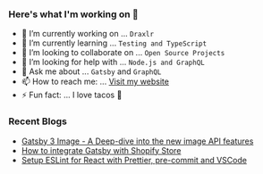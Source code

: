 ### Here's what I'm working on 👋

- 🔭 I’m currently working on ... `Draxlr`
- 🌱 I’m currently learning ... `Testing and TypeScript`
- 👯 I’m looking to collaborate on ... `Open Source Projects`
- 🤔 I’m looking for help with ... `Node.js and GraphQL`
- 💬 Ask me about ... `Gatsby` and `GraphQL`
- 📫 How to reach me: ... [Visit my website](https://nirnejak.com)
- ⚡ Fun fact: ... I love tacos 🌮

### Recent Blogs

- [Gatsby 3 Image - A Deep-dive into the new image API features](https://www.inkoop.io/blog/gatsby-3-image-a-deep-dive-into-the-new-image-api-features/)
- [How to integrate Gatsby with Shopify Store](https://www.inkoop.io/blog/how-to-integrate-gatsby-with-shopify-store/)
- [Setup ESLint for React with Prettier, pre-commit and VSCode](https://www.inkoop.io/blog/setup-eslint-for-react-with-prettier-pre-commit-and-vscode/)
